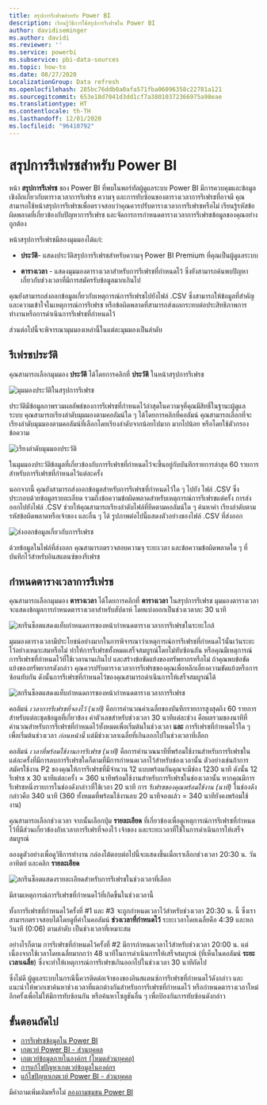 ```yaml
---
title: สรุปการรีเฟรชสำหรับ Power BI
description: เรียนรู้วิธีการใช้สรุปการรีเฟรชใน Power BI
author: davidiseminger
ms.author: davidi
ms.reviewer: ''
ms.service: powerbi
ms.subservice: pbi-data-sources
ms.topic: how-to
ms.date: 08/27/2020
LocalizationGroup: Data refresh
ms.openlocfilehash: 285bc76ddb0a0afa571fba06096358c22781a121
ms.sourcegitcommit: 653e18d7041d3dd1cf7a38010372366975a98eae
ms.translationtype: HT
ms.contentlocale: th-TH
ms.lasthandoff: 12/01/2020
ms.locfileid: "96410792"
---
```

# <a name="refresh-summaries-for-power-bi"></a>สรุปการรีเฟรชสำหรับ Power BI

หน้า **สรุปการรีเฟรช** ของ Power BI ที่พบในพอร์ทัลผู้ดูแลระบบ Power BI มีการควบคุมและข้อมูลเชิงลึกเกี่ยวกับตารางเวลาการรีเฟรช ความจุ และการทับซ้อนของตารางเวลาการรีเฟรชที่อาจมี คุณสามารถใช้หน้าสรุปการรีเฟรชเพื่อตรวจสอบว่าคุณควรปรับตารางเวลาการรีเฟรชหรือไม่ เรียนรู้รหัสข้อผิดพลาดที่เกี่ยวข้องกับปัญหาการรีเฟรช และจัดการการกำหนดตารางเวลาการรีเฟรชข้อมูลของคุณอย่างถูกต้อง 

หน้าสรุปการรีเฟรชมีสองมุมมองได้แก่:

* **ประวัติ**- แสดงประวัติสรุปการรีเฟรชสำหรับความจุ Power BI Premium ที่คุณเป็นผู้ดูแลระบบ

* **ตารางเวลา** - แสดงมุมมองตารางเวลาสำหรับการรีเฟรชที่กำหนดไว้ ซึ่งยังสามารถค้นพบปัญหาเกี่ยวกับช่วงเวลาที่มีการสมัครรับข้อมูลมากเกินไป

คุณยังสามารถส่งออกข้อมูลเกี่ยวกับเหตุการณ์การรีเฟรชไปยังไฟล์ .CSV ซึ่งสามารถให้ข้อมูลที่สำคัญและความเข้าใจในเหตุการณ์การรีเฟรช หรือข้อผิดพลาดที่สามารถส่งผลกระทบต่อประสิทธิภาพการทำงานหรือการดำเนินการรีเฟรชที่กำหนดไว้

ส่วนต่อไปนี้จะพิจารณามุมมองเหล่านี้ในแต่ละมุมมองเป็นลำดับ 

## <a name="refresh-history"></a>รีเฟรชประวัติ

คุณสามารถเลือกมุมมอง **ประวัติ** ได้โดยการคลิกที่ **ประวัติ** ในหน้าสรุปการรีเฟรช

![มุมมองประวัติในสรุปการรีเฟรช](media/refresh-summaries/refresh-summaries-01a.jpg)

ประวัติมีข้อมูลภาพรวมผลลัพธ์ของการรีเฟรชที่กำหนดไว้ล่าสุดในความจุที่คุณมีสิทธิ์ในฐานะผู้ดูแลระบบ คุณสามารถเรียงลำดับมุมมองตามคอลัมน์ใด ๆ ได้โดยการคลิกที่คอลัมน์ คุณสามารถเลือกที่จะเรียงลำดับมุมมองตามคอลัมน์ที่เลือกโดยเรียงลำดับจากน้อยไปมาก มากไปน้อย หรือโดยใช้ตัวกรองข้อความ

![เรียงลำดับมุมมองประวัติ](media/refresh-summaries/refresh-summaries-01b.jpg)

ในมุมมองประวัติข้อมูลที่เกี่ยวข้องกับการรีเฟรชที่กำหนดไว้จะขึ้นอยู่กับบันทึกรายการล่าสุด 60 รายการสำหรับการรีเฟรชที่กำหนดไว้แต่ละครั้ง

นอกจากนี้ คุณยังสามารถส่งออกข้อมูลสำหรับการรีเฟรชที่กำหนดไว้ใด ๆ ไปยัง ไฟล์ .CSV ซึ่งประกอบด้วยข้อมูลรายละเอียด รวมถึงข้อความข้อผิดพลาดสำหรับเหตุการณ์การรีเฟรชแต่ครั้ง การส่งออกไปยังไฟล์ .CSV ช่วยให้คุณสามารถเรียงลำดับไฟล์ที่ยึดตามคอลัมน์ใด ๆ ค้นหาคำ เรียงลำดับตามรหัสข้อผิดพลาดหรือเจ้าของ และอื่น ๆ ได้ รูปภาพต่อไปนี้แสดงตัวอย่างของไฟล์ .CSV ที่ส่งออก 

![ส่งออกข้อมูลเกี่ยวกับการรีเฟรช](media/refresh-summaries/refresh-summaries-05.jpg)

ด้วยข้อมูลในไฟล์ที่ส่งออก คุณสามารถตรวจสอบความจุ ระยะเวลา และข้อความข้อผิดพลาดใด ๆ ที่บันทึกไว้สำหรับอินสแตนซ์ของรีเฟรช 


## <a name="refresh-schedule"></a>กำหนดตารางเวลาการรีเฟรช

คุณสามารถเลือกมุมมอง **ตารางเวลา** ได้โดยการคลิกที่ **ตารางเวลา** ในสรุปการรีเฟรช มุมมองตารางเวลาจะแสดงข้อมูลการกำหนดตารางเวลาสำหรับสัปดาห์ โดยแบ่งออกเป็นช่วงเวลาละ 30 นาที 

![สกรีนช็อตแสดงแท็บกำหนดการของหน้ากำหนดตารางเวลาการรีเฟรชในระยะใกล้](media/refresh-summaries/refresh-summaries-02a.jpg)

มุมมองตารางเวลามีประโยชน์อย่างมากในการพิจารณาว่าเหตุการณ์การรีเฟรชที่กำหนดไว้นั้นเว้นระยะไว้อย่างเหมาะสมหรือไม่ ทำให้การรีเฟรชทั้งหมดเสร็จสมบูรณ์โดยไม่ทับซ้อนกัน หรือคุณมีเหตุการณ์การรีเฟรชที่กำหนดไว้ที่ใช้เวลานานเกินไป และสร้างข้อขัดแย้งของทรัพยากรหรือไม่ ถ้าคุณพบข้อขัดแย้งของทรัพยากรดังกล่าว คุณควรปรับตารางเวลาการรีเฟรชของคุณเพื่อหลีกเลี่ยงความขัดแย้งหรือการซ้อนทับกัน ดังนั้นการรีเฟรชที่กำหนดไว้ของคุณสามารถดำเนินการให้เสร็จสมบูรณ์ได้ 

![สกรีนช็อตแสดงแท็บกำหนดการของหน้ากำหนดตารางเวลาการรีเฟรช](media/refresh-summaries/refresh-summaries-02.jpg)

คอลัมน์ *เวลาการรีเฟรชที่จองไว้ (นาที)*  คือการคำนวณค่าเฉลี่ยของบันทึกรายการสูงสุดถึง 60 รายการสำหรับแต่ละชุดข้อมูลที่เกี่ยวข้อง ค่าตัวเลขสำหรับช่วงเวลา 30 นาทีแต่ละช่วง คือผลรวมของนาทีที่คำนวณสำหรับการรีเฟรชที่กำหนดไว้ทั้งหมดเพื่อเริ่มต้นในช่วงเวลา **และ** การรีเฟรชที่กำหนดไว้ใด ๆ เพื่อเริ่มต้นช่วงเวลา *ก่อนหน้านี้* แต่มีช่วงเวลาเฉลี่ยที่เกินออกไปในช่วงเวลาที่เลือก

คอลัมน์ *เวลาที่พร้อมใช้งานการรีเฟรช (นาที)* คือการคำนวณนาทีที่พร้อมใช้งานสำหรับการรีเฟรชในแต่ละครั้งที่มีการลบการรีเฟรชใดก็ตามที่มีการกำหนดเวลาไว้สำหรับช่องเวลานั้น ตัวอย่างเช่นถ้าการสมัครใช้งาน P2 ของคุณให้การรีเฟรชที่มีจำนวน 12 แบบพร้อมกันคุณจะมีช่อง 1230 นาที ดังนั้น 12 รีเฟรช x 30 นาทีแต่ละครั้ง = 360 นาทีพร้อมใช้งานสำหรับการรีเฟรชในช่องเวลานั้น หากคุณมีการรีเฟรชหนึ่งรายการในช่องดังกล่าวที่ใช้เวลา 20 นาที การ *รีเฟรชของคุณพร้อมใช้งาน (นาที)* ในช่องดังกล่าวคือ 340 นาที (360 ทั้งหมดที่พร้อมใช้งานลบ 20 นาทีจองแล้ว = 340 นาทียังคงพร้อมใช้งาน) 

คุณสามารถเลือกช่วงเวลา จากนั้นเลือกปุ่ม **รายละเอียด** ที่เกี่ยวข้องเพื่อดูเหตุการณ์การรีเฟรชที่กำหนดไว้ที่มีส่วนเกี่ยวข้องกับเวลาการรีเฟรที่จองไว้ เจ้าของ และระยะเวลาที่ใช้ในการดำเนินการให้เสร็จสมบูรณ์

ลองดูตัวอย่างเพื่อดูวิธีการทำงาน กล่องโต้ตอบต่อไปนี้จะแสดงขึ้นเมื่อเราเลือกช่วงเวลา 20:30 น. วันอาทิตย์ และคลิก **รายละเอียด**

![สกรีนช็อตแสดงรายละเอียดสำหรับการรีเฟรชในช่วงเวลาที่เลือก](media/refresh-summaries/refresh-summaries-04.jpg)

มีสามเหตุการณ์การรีเฟรชที่กำหนดไว้ที่เกิดขึ้นในช่วงเวลานี้ 

ทั้งการรีเฟรชที่กำหนดไว้ครั้งที่ #1 และ #3 จะถูกกำหนดเวลาไว้สำหรับช่วงเวลา 20:30 น. นี้ ซึ่งเราสามารถตรวจสอบได้โดยดูที่ค่าในคอลัมน์ **ช่วงเวลาที่กำหนดไว้** ระยะเวลาโดยเฉลี่ยคือ 4:39 และหกวินาที (0:06) ตามลำดับ เป็นช่วงเวลาที่เหมาะสม

อย่างไรก็ตาม การรีเฟรชที่กำหนดไว้ครั้งที่ #2 มีการกำหนดเวลาไว้สำหรับช่วงเวลา 20:00 น. แต่เนื่องจากใช้เวลาโดยเฉลี่ยมากกว่า 48 นาทีในการดำเนินการให้เสร็จสมบูรณ์ (ที่เห็นในคอลัมน์ **ระยะเวลาเฉลี่ย**) ซึ่งจะทำให้เหตุการณ์การรีเฟรชเกินออกไปในช่วงเวลา 30 นาทีถัดไป 

ซึ่งไม่ดี ผู้ดูแลระบบในกรณีนี้ควรติดต่อเจ้าของของอินสแตนซ์การรีเฟรชที่กำหนดไว้ดังกล่าว และแนะนำให้พวกเขาค้นหาช่วงเวลาที่แตกต่างกันสำหรับการรีเฟรชที่กำหนดไว้ หรือกำหนดตารางเวลาใหม่อีกครั้งเพื่อไม่ให้มีการทับซ้อนกัน หรือค้นหาโซลูชันอื่น ๆ เพื่อป้องกันการทับซ้อนดังกล่าว 


## <a name="next-steps"></a>ขั้นตอนถัดไป

- [การรีเฟรชข้อมูลใน Power BI](refresh-data.md)  
- [เกตเวย์ Power BI - ส่วนบุคคล](service-gateway-personal-mode.md)  
- [เกตเวย์ข้อมูลภายในองค์กร (โหมดส่วนบุคคล)](service-gateway-onprem.md)  
- [การแก้ไขปัญหาเกตเวย์ข้อมูลในองค์กร](service-gateway-onprem-tshoot.md)  
- [แก้ไขปัญหาเกตเวย์ Power BI - ส่วนบุคคล](service-admin-troubleshooting-power-bi-personal-gateway.md)  

มีคำถามเพิ่มเติมหรือไม่ [ลองถามชุมชน Power BI](https://community.powerbi.com/)